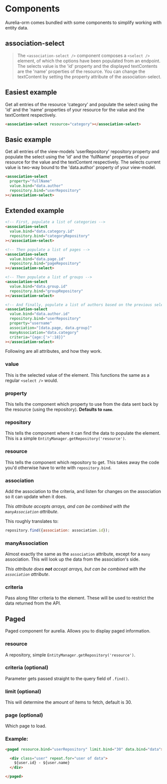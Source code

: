 # Components
Aurelia-orm comes bundled with some components to simplify working with entity data.

## association-select

> The `<association-select />` component composes a `<select />` element, of which the options have been populated from an endpoint. The selects value is the 'id' property and the displayed textContents are the 'name' properties of the resource. You can change the textContent by setting the property attribute of the association-select.

## Easiest example

Get all entries of the resource 'category' and populate the select using the 'id' and the 'name' properties of your resource for the value and the textContent respectively.

```html
<association-select resource="category"></association-select>
```

## Basic example

Get all entries of the view-models 'userRepository' repository property and populate the select using the 'id' and the 'fullName' properties of your resource for the value and the textContent respectively. The selects current value is two-way bound to the 'data.author' property of your view-model.

```html
<association-select
  property="fullName"
  value.bind="data.author"
  repository.bind="userRepository"
></association-select>
```

## Extended example

```html
<!-- First, populate a list of categories -->
<association-select
  value.bind="data.category.id"
  repository.bind="categoryRepository"
></association-select>

<!-- Then populate a list of pages -->
<association-select
  value.bind="data.page.id"
  repository.bind="pageRepository"
></association-select>

<!-- Then populate a list of groups -->
<association-select
  value.bind="data.group.id"
  repository.bind="groupRepository"
></association-select>

<!-- And finally, populate a list of authors based on the previous selects -->
<association-select
  value.bind="data.author.id"
  repository.bind="userRepository"
  property="username"
  association="[data.page, data.group]"
  manyAssociation="data.category"
  criteria="{age:{'>':18}}"
></association-select>
```

Following are all attributes, and how they work.

### value
This is the selected value of the element. This functions the same as a regular `<select />` would.

### property
This tells the component which property to use from the data sent back by the resource (using the repository). **Defaults to `name`**.

### repository
This tells the component where it can find the data to populate the element. This is a simple `EntityManager.getRepository('resource')`.

### resource

This tells the component which repository to get. This takes away the code you'd otherwise have to write with `repository.bind`.

### association
Add the association to the criteria, and listen for changes on the association so it can update when it does.

*This attribute accepts arrays, and can be combined with the `manyAssociation` attribute*.

This roughly translates to:

```js
repository.find({association: association.id});
```

### manyAssociation
Almost exactly the same as the `association` attribute, except for a `many` association. This will look up the data from the association's side. 

_This attribute does **not** accept arrays, but can be combined with the `association` attribute_.

### criteria
Pass along filter criteria to the element. These will be used to restrict the data returned from the API.

## Paged
Paged component for aurelia. Allows you to display paged information.

### resource
A repository, simple `EntityManager.getRepository('resource')`.

### criteria (optional)
Parameter gets passed straight to the query field of `.find()`.

### limit (optional)
This will determine the amount of items to fetch, default is 30.

### page (optional)
Which page to load.

### Example:

```html
<paged resource.bind="userRepository" limit.bind="30" data.bind="data">

  <div class="user" repeat.for="user of data">
    ${user.id} - ${user.name}
  </div>

</paged>
```
